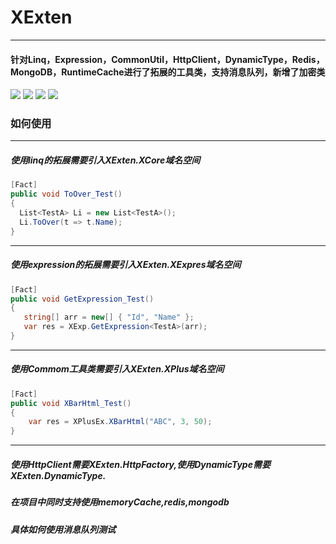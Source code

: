 # XExten
--------------
#### 针对Linq，Expression，CommonUtil，HttpClient，DynamicType，Redis，MongoDB，RuntimeCache进行了拓展的工具类，支持消息队列，新增了加密类
[![](https://img.shields.io/badge/build-success-brightgreen.svg)](https://github.com/EmilyEdna/XExten)
[![](https://img.shields.io/badge/nuget-v2.2.0.5-blue.svg)](https://www.nuget.org/packages/XExten/2.2.0.5)
![](https://img.shields.io/badge/support-Net461-blue.svg)
![](https://img.shields.io/badge/support-NetStandard2.1-blue.svg)
### 如何使用
--------------
##### 使用linq的拓展需要引入XExten.XCore域名空间
``` c#
[Fact]
public void ToOver_Test()
{
  List<TestA> Li = new List<TestA>();
  Li.ToOver(t => t.Name);
}
```
--------------
##### 使用expression的拓展需要引入XExten.XExpres域名空间
```c#
[Fact]
public void GetExpression_Test()
{
   string[] arr = new[] { "Id", "Name" };
   var res = XExp.GetExpression<TestA>(arr);
}
```
--------------
##### 使用Commom工具类需要引入XExten.XPlus域名空间
```c#
[Fact]
public void XBarHtml_Test()
{
    var res = XPlusEx.XBarHtml("ABC", 3, 50);
}
```
--------------
##### 使用HttpClient需要XExten.HttpFactory,使用DynamicType需要XExten.DynamicType.
##### 在项目中同时支持使用memoryCache,redis,mongodb
##### 具体如何使用消息队列测试
